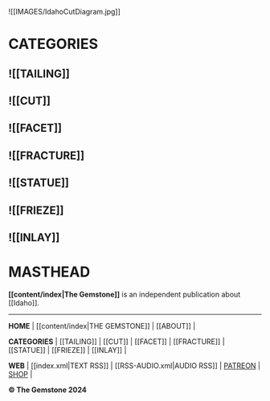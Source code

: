 ![[IMAGES/IdahoCutDiagram.jpg]]
# CATEGORIES 
## ![[TAILING]]
## ![[CUT]]
## ![[FACET]]
## ![[FRACTURE]]
## ![[STATUE]]
## ![[FRIEZE]]
## ![[INLAY]]
# MASTHEAD
**[[content/index|The Gemstone]]** is an independent publication about [[Idaho]]. 

---

**HOME** | [[content/index|THE GEMSTONE]] | [[ABOUT]] |

**CATEGORIES** | [[TAILING]] | [[CUT]] | [[FACET]] | [[FRACTURE]] | [[STATUE]] | [[FRIEZE]] | [[INLAY]] |

**WEB** | [[index.xml|TEXT RSS]] | [[RSS-AUDIO.xml|AUDIO RSS]] | [PATREON](https://www.patreon.com/) | [SHOP](https://www.youtube.com/watch?v=dQw4w9WgXcQ/) |

**&#169; The Gemstone 2024**